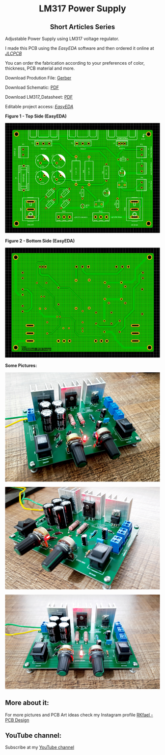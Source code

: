 
<h1 align="center"> LM317 Power Supply </h1>

<h2 align="center"> Short Articles Series </h2>

Adjustable Power Supply using LM317 voltage regulator.

I made this PCB using the *EasyEDA* software and then ordered it online at [*JLCPCB*](https://jlcpcb.com/IRG)

You can order the fabrication according to your preferences of color, thickness, PCB material and more.

Download Prodution File: [Gerber](https://github.com/rkfael/PCB-Power-Supply-LM317/blob/main/Gerber_Fonte%20de%20Alimenta%C3%A7%C3%A3o%20-%20LM317%20-%20V2.zip)

Download Schematic: [PDF](https://github.com/rkfael/PCB-Power-Supply-LM317/blob/main/Fonte%20de%20Alimenta%C3%A7%C3%A3o%20-%20LM317.pdf)

Download LM317_Datasheet: [PDF](https://github.com/rkfael/PCB-Power-Supply-LM317/blob/main/LM317_Datasheet.pdf)

Editable project access: [*EasyEDA*](https://easyeda.com/rkfael/fonte-de-alimenta-o-lm317-v2)

**Figure 1 - Top Side (EasyEDA)**

![showcase](https://github.com/rkfael/PCB-Power-Supply-LM317/blob/main/rootimages/Fonte%20de%20Alimenta%C3%A7%C3%A3o%20-%20LM317%20-%20TOP%20SIDE.png)

**Figure 2 - Bottom Side (EasyEDA)**

![showcase](https://github.com/rkfael/PCB-Power-Supply-LM317/blob/main/rootimages/Fonte%20de%20Alimenta%C3%A7%C3%A3o%20-%20LM317%20-%20BOTTOM%20SIDE.png)

**Some Pictures:**

![showcase](https://github.com/rkfael/PCB-Power-Supply-LM317/blob/main/rootimages/Picture%201.jpg)

![showcase](https://github.com/rkfael/PCB-Power-Supply-LM317/blob/main/rootimages/Picture%202.jpg)

![showcase](https://github.com/rkfael/PCB-Power-Supply-LM317/blob/main/rootimages/Picture%203.jpg)

## More about it:

For more pictures and PCB Art ideas check my Instagram profile [RKfael - PCB Design](https://www.instagram.com/rkfael_pcb_design/)

## YouTube channel:

Subscribe at my [YouTube channel](https://www.youtube.com/channel/UCUXV45PUONuPi8HNMYXnK5g)

